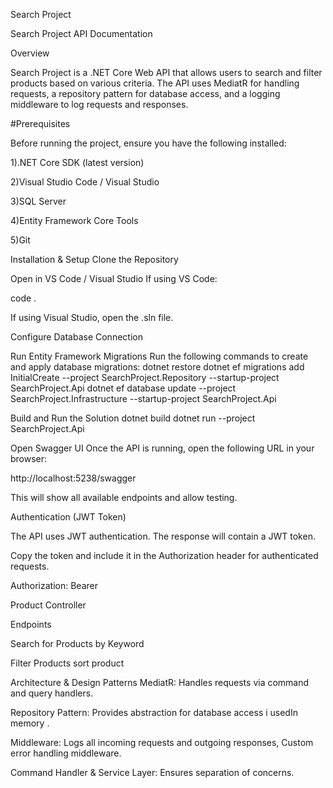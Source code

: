 Search Project

Search Project API Documentation

Overview

Search Project is a .NET Core Web API that allows users to search and filter products based on various criteria. The API uses MediatR for handling requests, a repository pattern for database access, and a logging middleware to log requests and responses.

#Prerequisites

Before running the project, ensure you have the following installed:

1).NET Core SDK (latest version)

2)Visual Studio Code / Visual Studio

3)SQL Server

4)Entity Framework Core Tools

5)Git

Installation & Setup
Clone the Repository

Open in VS Code / Visual Studio
If using VS Code:

code .

If using Visual Studio, open the .sln file.

Configure Database Connection

Run Entity Framework Migrations
Run the following commands to create and apply database migrations:
dotnet restore dotnet ef migrations add InitialCreate --project SearchProject.Repository --startup-project SearchProject.Api dotnet ef database update --project SearchProject.Infrastructure --startup-project SearchProject.Api

Build and Run the Solution
dotnet build dotnet run --project SearchProject.Api

Open Swagger UI
Once the API is running, open the following URL in your browser:

http://localhost:5238/swagger

This will show all available endpoints and allow testing.

Authentication (JWT Token)

The API uses JWT authentication.
The response will contain a JWT token.

Copy the token and include it in the Authorization header for authenticated requests.

Authorization: Bearer

Product Controller

Endpoints

Search for Products by Keyword

Filter Products sort product

Architecture & Design Patterns
MediatR: Handles requests via command and query handlers.

Repository Pattern: Provides abstraction for database access i usedIn memory .

Middleware: Logs all incoming requests and outgoing responses, Custom error handling middleware.

Command Handler & Service Layer: Ensures separation of concerns.
